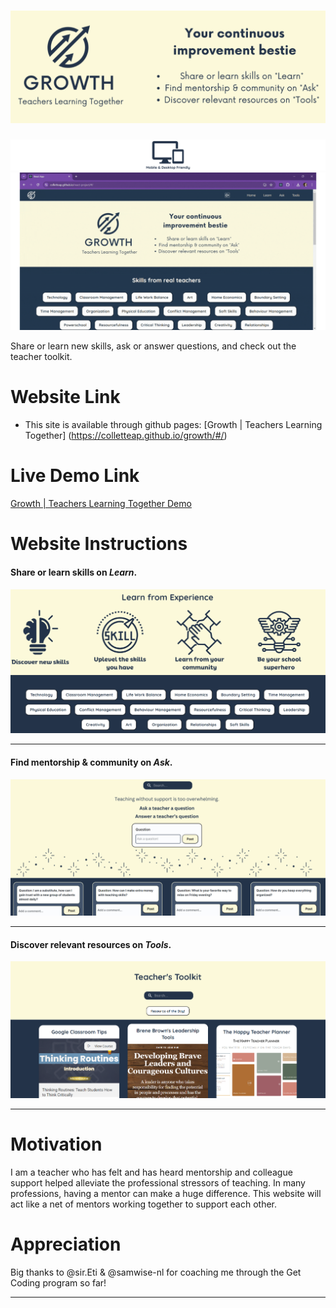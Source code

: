 # ![Growth | Teachers Learning Together](.//src/assets/GrowthLogo.png)
![Mobile and Desktop Friendly](.//src/assets/MobileDesktop.png)
![Growth video](.//src/assets/GrowthGIF.gif)

Share or learn new skills, ask or answer questions, and check out the teacher toolkit. <br>

# **Website Link**
- This site is available through github pages: [Growth | Teachers Learning Together] (https://colletteap.github.io/growth/#/)

# **Live Demo Link**
[Growth | Teachers Learning Together Demo](https://www.loom.com/share/73af9301802f44eea1e8c7256a812dd6?sid=437980a6-9738-46ec-9a07-ec991ce9cf6a)

# **Website Instructions**

#### Share or learn skills on <strong>*Learn*</strong>.

![Learn](.//src/assets/Learn.png)
******
#### Find mentorship & community on <strong>*Ask*</strong>.

![Ask](.//src/assets/Ask.png)
******
#### Discover relevant resources on <strong>*Tools*</strong>.

![Tools](.//src/assets/Tools.png)
******

# **Motivation**
I am a teacher who has felt and has heard mentorship and colleague support helped alleviate the professional stressors of teaching.
In many professions, having a mentor can make a huge difference. This website will act like a net of mentors working together to support each other.


# **Appreciation**
  
  Big thanks to @sir.Eti & @samwise-nl for coaching me through the Get Coding program so far!
******

